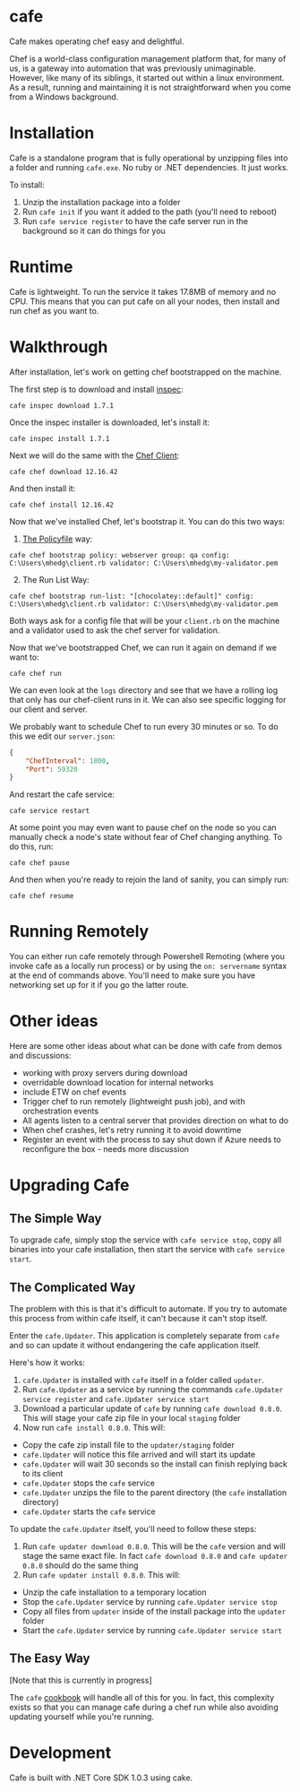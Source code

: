 # cafe

Cafe makes operating chef easy and delightful.

Chef is a world-class configuration management platform that, for many of us, is a gateway into automation that was previously unimaginable. However, like many of its siblings, it started out within a linux environment. As a result, running and maintaining it is not straightforward when you come from a Windows background.

# Installation

Cafe is a standalone program that is fully operational by unzipping files into a folder and running `cafe.exe`. No ruby or .NET dependencies. It just works.

To install:

1. Unzip the installation package into a folder
2. Run `cafe init` if you want it added to the path (you'll need to reboot)
3. Run `cafe service register` to have the cafe server run in the background so it can do things for you

# Runtime

Cafe is lightweight. To run the service it takes 17.8MB of memory and no CPU. This means that you can put cafe on all your nodes, then install and run chef as you want to.

# Walkthrough

After installation, let's work on getting chef bootstrapped on the machine. 

The first step is to download and install [inspec](http://inspec.io/):

```
cafe inspec download 1.7.1
```

Once the inspec installer is downloaded, let's install it:

```
cafe inspec install 1.7.1
```

Next we will do the same with the [Chef Client](https://docs.chef.io/ctl_chef_client.html):

```
cafe chef download 12.16.42
```

And then install it:

```
cafe chef install 12.16.42
```

Now that we've installed Chef, let's bootstrap it. You can do this two ways:

1. [The Policyfile](http://hedge-ops.com/policyfiles/) way:

```
cafe chef bootstrap policy: webserver group: qa config: C:\Users\mhedg\client.rb validator: C:\Users\mhedg\my-validator.pem
```

2. The Run List Way:

```
cafe chef bootstrap run-list: "[chocolatey::default]" config: C:\Users\mhedg\client.rb validator: C:\Users\mhedg\my-validator.pem
```

Both ways ask for a config file that will be your `client.rb` on the machine and a validator used to ask the chef server for validation.

Now that we've bootstrapped Chef, we can run it again on demand if we want to:

```
cafe chef run
```

We can even look at the `logs` directory and see that we have a rolling log that only has our chef-client runs in it. We can also see specific logging for our client and server.

We probably want to schedule Chef to run every 30 minutes or so. To do this we edit our `server.json`:

```json
{
    "ChefInterval": 1800,
    "Port": 59320
}
```

And restart the cafe service:

```
cafe service restart
```

At some point you may even want to pause chef on the node so you can manually check a node's state without fear of Chef changing anything. To do this, run:

```
cafe chef pause
```

And then when you're ready to rejoin the land of sanity, you can simply run:

```
cafe chef resume
```
# Running Remotely

You can either run cafe remotely through Powershell Remoting (where you invoke cafe as a locally run process) or by using the `on: servername` syntax at the end of commands above. You'll need to make sure you have networking set up for it if you go the latter route.
# Other ideas

Here are some other ideas about what can be done with cafe from demos and discussions:

* working with proxy servers during download
* overridable download location for internal networks
* include ETW on chef events
* Trigger chef to run remotely (lightweight push job), and with orchestration events
* All agents listen to a central server that provides direction on what to do
* When chef crashes, let's retry running it to avoid downtime
* Register an event with the process to say shut down if Azure needs to reconfigure the box - needs more discussion

# Upgrading Cafe

## The Simple Way

To upgrade cafe, simply stop the service with `cafe service stop`, copy all binaries into your cafe installation, then start the service with `cafe service start`.

## The Complicated Way

The problem with this is that it's difficult to automate. If you try to automate this process from within cafe itself, it can't because it can't stop itself.

Enter the `cafe.Updater`. This application is completely separate from `cafe` and so can update it without endangering the cafe application itself.

Here's how it works:

1. `cafe.Updater` is installed with `cafe` itself in a folder called `updater`.
2. Run `cafe.Updater` as a service by running the commands `cafe.Updater service register` and `cafe.Updater service start`
3. Download a particular update of `cafe` by running `cafe download 0.8.0`. This will stage your cafe zip file in your local `staging` folder
4. Now run `cafe install 0.8.0`. This will:
  * Copy the cafe zip install file to the `updater/staging` folder
  * `cafe.Updater` will notice this file arrived and will start its update
  * `cafe.Updater` will wait 30 seconds so the install can finish replying back to its client
  * `cafe.Updater` stops the `cafe` service
  * `cafe.Updater` unzips the file to the parent directory (the `cafe` installation directory)
  * `cafe.Updater` starts the `cafe` service

To update the `cafe.Updater` itself, you'll need to follow these steps:

1. Run `cafe updater download 0.8.0`. This will be the `cafe` version and will stage the same exact file. In fact `cafe download 0.8.0` and `cafe updater 0.8.0` should do the same thing
2. Run `cafe updater install 0.8.0`. This will:
  * Unzip the cafe installation to a temporary location
  * Stop the `cafe.Updater` service by running `cafe.Updater service stop`
  * Copy all files from `updater` inside of the install package into the `updater` folder
  * Start the `cafe.Updater` service by running `cafe.Updater service start`

## The Easy Way

[Note that this is currently in progress]

The `cafe` [cookbook](https://github.com/mhedgpeth/cafe-cookbook) will handle all of this for you. In fact, this complexity exists so that you can manage cafe during a chef run while also avoiding updating yourself while you're running.

# Development

Cafe is built with .NET Core SDK 1.0.3 using cake.